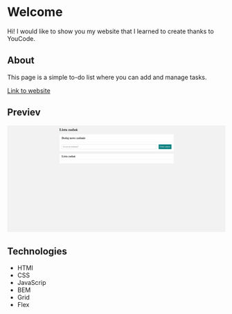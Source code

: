 # Welcome
 Hi! I would like to show you my website that I learned to create thanks to YouCode.
## About
 This page is a simple to-do list where you can add and manage tasks.

[Link to website](https://baros82.github.io/to_do_list/)

## Previev
![](images/to-do_list.gif)
## Technologies

- HTMl
- CSS
- JavaScrip
- BEM
- Grid
- Flex
